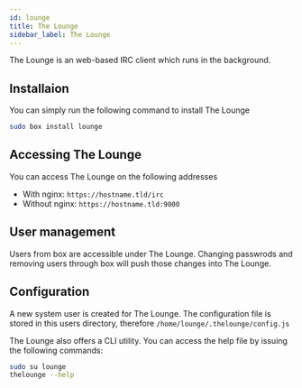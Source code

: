 ```yaml
---
id: lounge
title: The Lounge
sidebar_label: The Lounge
---
```


The Lounge is an web-based IRC client which runs in the background.

## Installaion
You can simply run the following command to install The Lounge
```bash
sudo box install lounge
```
## Accessing The Lounge

You can access The Lounge on the following addresses

- With nginx: `https://hostname.tld/irc`
- Without nginx: `https://hostname.tld:9000`

## User management
Users from box are accessible under The Lounge. Changing passwrods and removing users through box will push those changes into The Lounge.

## Configuration
A new system user is created for The Lounge. The configuration file is stored in this users directory, therefore `/home/lounge/.thelounge/config.js`

The Lounge also offers a CLI utility. You can access the help file by issuing the following commands:

```bash
sudo su lounge
thelounge --help
```